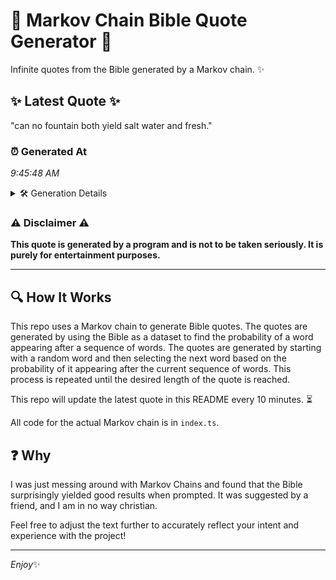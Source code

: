 # 📖 Markov Chain Bible Quote Generator 📖

Infinite quotes from the Bible generated by a Markov chain. ✨

## ✨ Latest Quote ✨
"can no fountain both yield salt water and fresh."

### ⏰ Generated At
*9:45:48 AM*

<details>
    <summary>🛠️ Generation Details</summary>
    <p>
        <strong>🌱 Seed:</strong> can<br>
        <strong>🔄 Iterations:</strong> 8<br>
        <strong>📜 Context History:</strong><br>[ can ]: no<br>[ can, no ]: fountain<br>[ can, no, fountain ]: both<br>[ can, no, fountain, both ]: yield<br>[ can, no, fountain, both, yield ]: salt<br>[ can, no, fountain, both, yield, salt ]: water<br>[ no, fountain, both, yield, salt, water ]: and<br>[ fountain, both, yield, salt, water, and ]: fresh.<br>
    </p>
</details>

### ⚠️ Disclaimer ⚠️
**This quote is generated by a program and is not to be taken seriously. It is purely for entertainment purposes.**

---

## 🔍 How It Works

This repo uses a Markov chain to generate Bible quotes. The quotes are generated by using the Bible as a dataset to find the probability of a word appearing after a sequence of words. The quotes are generated by starting with a random word and then selecting the next word based on the probability of it appearing after the current sequence of words. This process is repeated until the desired length of the quote is reached.

This repo will update the latest quote in this README every 10 minutes. ⏳

All code for the actual Markov chain is in `index.ts`.

## ❓ Why

I was just messing around with Markov Chains and found that the Bible surprisingly yielded good results when prompted. 
It was suggested by a friend, and I am in no way christian.

Feel free to adjust the text further to accurately reflect your intent and experience with the project!

---

*Enjoy*✨
